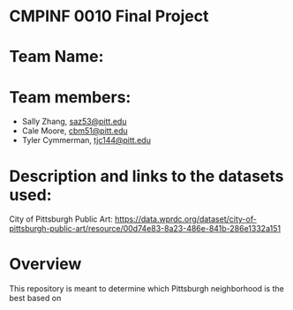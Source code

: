 # CMPINF 0010 Final Project
# Team Name:
# Team members:
- Sally Zhang, saz53@pitt.edu
- Cale Moore, cbm51@pitt.edu
- Tyler Cymmerman, tjc144@pitt.edu
# Description and links to the datasets used:
City of Pittsburgh Public Art:
https://data.wprdc.org/dataset/city-of-pittsburgh-public-art/resource/00d74e83-8a23-486e-841b-286e1332a151

# Overview
This repository is meant to determine which Pittsburgh neighborhood is the best based on 
